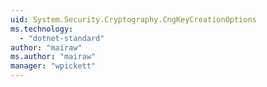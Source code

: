 ```yaml
---
uid: System.Security.Cryptography.CngKeyCreationOptions
ms.technology: 
  - "dotnet-standard"
author: "mairaw"
ms.author: "mairaw"
manager: "wpickett"
---
```

